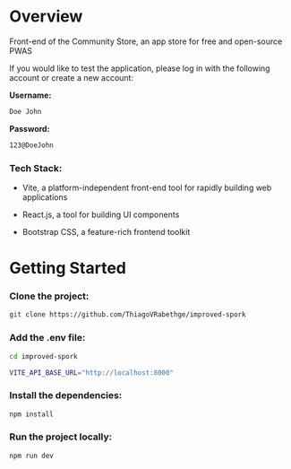 # Overview

Front-end of the Community Store, an app store for free and open-source PWAS

If you would like to test the application, please log in with the following account or create a new account:

<b>Username:</b>

```bash
Doe John
```

<b>Password:</b>

```bash
123@DoeJohn
```

### Tech Stack:

- Vite, a platform-independent front-end tool for rapidly building web applications

- React.js, a tool for building UI components

- Bootstrap CSS, a feature-rich frontend toolkit

# Getting Started

### Clone the project:

```bash
git clone https://github.com/ThiagoVRabethge/improved-spork
```

### Add the .env file:

```bash
cd improved-spork
```

```bash
VITE_API_BASE_URL="http://localhost:8000"
```

### Install the dependencies:

```bash
npm install
```

### Run the project locally:

```bash
npm run dev
```